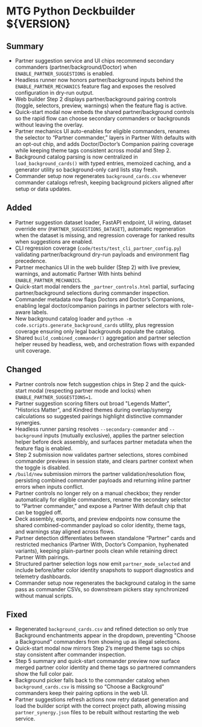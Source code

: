 # MTG Python Deckbuilder ${VERSION}

## Summary
- Partner suggestion service and UI chips recommend secondary commanders (partner/background/Doctor) when `ENABLE_PARTNER_SUGGESTIONS` is enabled.
- Headless runner now honors partner/background inputs behind the `ENABLE_PARTNER_MECHANICS` feature flag and exposes the resolved configuration in dry-run output.
- Web builder Step 2 displays partner/background pairing controls (toggle, selectors, preview, warnings) when the feature flag is active.
- Quick-start modal now embeds the shared partner/background controls so the rapid flow can choose secondary commanders or backgrounds without leaving the overlay.
- Partner mechanics UI auto-enables for eligible commanders, renames the selector to “Partner commander,” layers in Partner With defaults with an opt-out chip, and adds Doctor/Doctor’s Companion pairing coverage while keeping theme tags consistent across modal and Step 2.
- Background catalog parsing is now centralized in `load_background_cards()` with typed entries, memoized caching, and a generator utility so background-only card lists stay fresh.
- Commander setup now regenerates `background_cards.csv` whenever commander catalogs refresh, keeping background pickers aligned after setup or data updates.

## Added
- Partner suggestion dataset loader, FastAPI endpoint, UI wiring, dataset override env (`PARTNER_SUGGESTIONS_DATASET`), automatic regeneration when the dataset is missing, and regression coverage for ranked results when suggestions are enabled.
- CLI regression coverage (`code/tests/test_cli_partner_config.py`) validating partner/background dry-run payloads and environment flag precedence.
- Partner mechanics UI in the web builder (Step 2) with live preview, warnings, and automatic Partner With hints behind `ENABLE_PARTNER_MECHANICS`.
- Quick-start modal renders the `_partner_controls.html` partial, surfacing partner/background selections during commander inspection.
- Commander metadata now flags Doctors and Doctor’s Companions, enabling legal doctor/companion pairings in partner selectors with role-aware labels.
- New background catalog loader and `python -m code.scripts.generate_background_cards` utility, plus regression coverage ensuring only legal backgrounds populate the catalog.
- Shared `build_combined_commander()` aggregation and partner selection helper reused by headless, web, and orchestration flows with expanded unit coverage.

## Changed
- Partner controls now fetch suggestion chips in Step 2 and the quick-start modal (respecting partner mode and locks) when `ENABLE_PARTNER_SUGGESTIONS=1`.
- Partner suggestion scoring filters out broad "Legends Matter", "Historics Matter", and Kindred themes during overlap/synergy calculations so suggested pairings highlight distinctive commander synergies.
- Headless runner parsing resolves `--secondary-commander` and `--background` inputs (mutually exclusive), applies the partner selection helper before deck assembly, and surfaces partner metadata when the feature flag is enabled.
- Step 2 submission now validates partner selections, stores combined commander previews in session state, and clears partner context when the toggle is disabled.
- `/build/new` submission mirrors the partner validation/resolution flow, persisting combined commander payloads and returning inline partner errors when inputs conflict.
- Partner controls no longer rely on a manual checkbox; they render automatically for eligible commanders, rename the secondary selector to “Partner commander,” and expose a Partner With default chip that can be toggled off.
- Deck assembly, exports, and preview endpoints now consume the shared combined-commander payload so color identity, theme tags, and warnings stay aligned across flows.
- Partner detection differentiates between standalone “Partner” cards and restricted mechanics (Partner With, Doctor’s Companion, hyphenated variants), keeping plain-partner pools clean while retaining direct Partner With pairings.
- Structured partner selection logs now emit `partner_mode_selected` and include before/after color identity snapshots to support diagnostics and telemetry dashboards.
- Commander setup now regenerates the background catalog in the same pass as commander CSVs, so downstream pickers stay synchronized without manual scripts.

## Fixed
- Regenerated `background_cards.csv` and refined detection so only true Background enchantments appear in the dropdown, preventing "Choose a Background" commanders from showing up as illegal selections.
- Quick-start modal now mirrors Step 2’s merged theme tags so chips stay consistent after commander inspection.
- Step 5 summary and quick-start commander preview now surface merged partner color identity and theme tags so partnered commanders show the full color pair.
- Background picker falls back to the commander catalog when `background_cards.csv` is missing so “Choose a Background” commanders keep their pairing options in the web UI.
- Partner suggestions refresh actions now retry dataset generation and load the builder script with the correct project path, allowing missing `partner_synergy.json` files to be rebuilt without restarting the web service.
